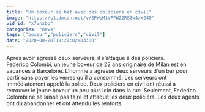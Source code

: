 ```yaml
---
title: "Un boxeur se bat avec des policiers en civil"
image: "https://s1.dmcdn.net/v/SPWsM1VFFW22RSZw4/x240"
vid_id: "x7vnzbq"
categories: "news"
tags: ["boxeur","policiers","civil"]
date: "2020-08-28T19:27:02+03:00"
---
```

Après avoir agressé deux serveurs, il s'attaque à des policiers.   <br>Federico Colombi, un jeune boxeur de 22 ans originaire de Milan est en vacances à Barcelone. L'homme a agressé deux serveurs d'un bar pour partir sans payer les verres qu'il a consommé. Les serveurs ont immédiatement appelé la police. Deux policiers en civil ont réussi a retrouver le jeune boxeur un peu plus loin dans la rue. Seulement, Federico Colombi ne se laisse pas faire et attaque les deux policiers. Les deux agents ont du abandonner et ont attendu les renforts.
